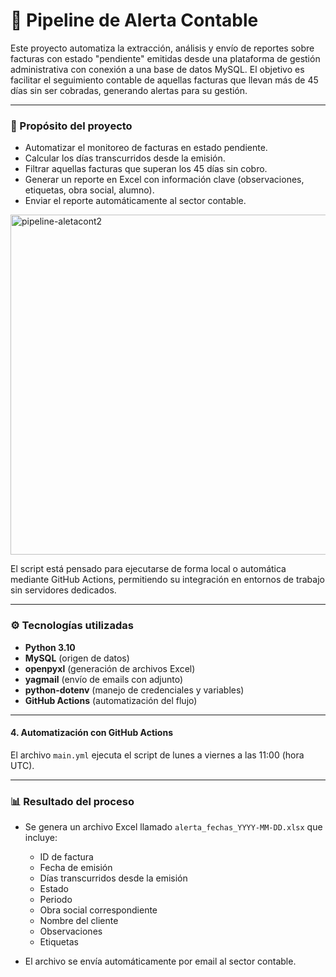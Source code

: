 # 📌 Pipeline de Alerta Contable

Este proyecto automatiza la extracción, análisis y envío de reportes sobre facturas con estado "pendiente" emitidas desde una plataforma de gestión administrativa con conexión a una base de datos MySQL. El objetivo es facilitar el seguimiento contable de aquellas facturas que llevan más de 45 días sin ser cobradas, generando alertas para su gestión.

---

### 🧠 Propósito del proyecto

- Automatizar el monitoreo de facturas en estado pendiente.
- Calcular los días transcurridos desde la emisión.
- Filtrar aquellas facturas que superan los 45 días sin cobro.
- Generar un reporte en Excel con información clave (observaciones, etiquetas, obra social, alumno).
- Enviar el reporte automáticamente al sector contable.

<img width="1344" height="544" alt="pipeline-aletacont2" src="https://github.com/user-attachments/assets/78345915-843a-4435-a482-13b63c1095c7" />

El script está pensado para ejecutarse de forma local o automática mediante GitHub Actions, permitiendo su integración en entornos de trabajo sin servidores dedicados.

---

### ⚙️ Tecnologías utilizadas

- **Python 3.10**
- **MySQL** (origen de datos)
- **openpyxl** (generación de archivos Excel)
- **yagmail** (envío de emails con adjunto)
- **python-dotenv** (manejo de credenciales y variables)
- **GitHub Actions** (automatización del flujo)

---

#### 4. Automatización con GitHub Actions

El archivo `main.yml` ejecuta el script de lunes a viernes a las 11:00 (hora UTC).

---

### 📊 Resultado del proceso

- Se genera un archivo Excel llamado `alerta_fechas_YYYY-MM-DD.xlsx` que incluye:

  - ID de factura
  - Fecha de emisión
  - Días transcurridos desde la emisión
  - Estado
  - Periodo
  - Obra social correspondiente
  - Nombre del cliente
  - Observaciones
  - Etiquetas

- El archivo se envía automáticamente por email al sector contable.

